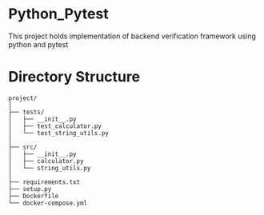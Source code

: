 # Python_Pytest
This project holds implementation of backend verification framework using python and pytest

# Directory Structure
```
project/
│
├── tests/
│   ├── __init__.py
│   ├── test_calculator.py
│   └── test_string_utils.py
│
├── src/
│   ├── __init__.py
│   ├── calculator.py
│   └── string_utils.py
│
├── requirements.txt
├── setup.py
├── Dockerfile
└── docker-compose.yml
```